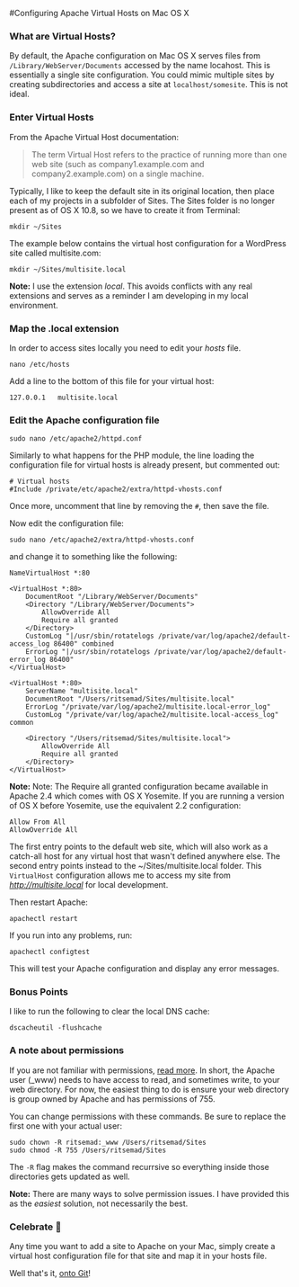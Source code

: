 #Configuring Apache Virtual Hosts on Mac OS X  

### What are Virtual Hosts?  

By default, the Apache configuration on Mac OS X serves files from `/Library/WebServer/Documents` accessed by the name locahost. This is essentially a single site configuration. You could mimic multiple sites by creating subdirectories and access a site at `localhost/somesite`.  This is not ideal.  

### Enter Virtual Hosts  

From the Apache Virtual Host documentation:  

> The term Virtual Host refers to the practice of running more than one web site (such as company1.example.com and company2.example.com) on a single machine.  

Typically, I like to keep the default site in its original location, then place each of my projects in a subfolder of Sites. The Sites folder is no longer present as of OS X 10.8, so we have to create it from Terminal:  

```
mkdir ~/Sites
```  

The example below contains the virtual host configuration for a WordPress site called multisite.com:  

```
mkdir ~/Sites/multisite.local
```  

**Note:** I use the extension *local*. This avoids conflicts with any real extensions and serves as a reminder I am developing in my local environment.  

### Map the .local extension  

In order to access sites locally you need to edit your *hosts* file.  

```
nano /etc/hosts
```  

Add a line to the bottom of this file for your virtual host:  

```
127.0.0.1	multisite.local
```  

### Edit the Apache configuration file  

```
sudo nano /etc/apache2/httpd.conf
```  

Similarly to what happens for the PHP module, the line loading the configuration file for virtual hosts is already present, but commented out:  

```
# Virtual hosts
#Include /private/etc/apache2/extra/httpd-vhosts.conf
```  

Once more, uncomment that line by removing the `#`, then save the file.  

Now edit the configuration file:  

```
sudo nano /etc/apache2/extra/httpd-vhosts.conf
```  

and change it to something like the following:  

```
NameVirtualHost *:80

<VirtualHost *:80>
	DocumentRoot "/Library/WebServer/Documents"
	<Directory "/Library/WebServer/Documents">
		AllowOverride All
		Require all granted
	</Directory>
	CustomLog "|/usr/sbin/rotatelogs /private/var/log/apache2/default-access_log 86400" combined
	ErrorLog "|/usr/sbin/rotatelogs /private/var/log/apache2/default-error_log 86400"
</VirtualHost>

<VirtualHost *:80>
	ServerName "multisite.local"
	DocumentRoot "/Users/ritsemad/Sites/multisite.local"
	ErrorLog "/private/var/log/apache2/multisite.local-error_log"
	CustomLog "/private/var/log/apache2/multisite.local-access_log" common

	<Directory "/Users/ritsemad/Sites/multisite.local">
		AllowOverride All
		Require all granted
	</Directory>
</VirtualHost>
```  

**Note:** Note: The Require all granted configuration became available in Apache 2.4 which comes with OS X Yosemite. If you are running a version of OS X before Yosemite, use the equivalent 2.2 configuration:
```
Allow From All
AllowOverride All
```  

The first entry points to the default web site, which will also work as a catch-all host for any virtual host that wasn't defined anywhere else. The second entry points instead to the ~/Sites/multisite.local folder.  This `VirtualHost` configuration allows me to access my site from *http://multisite.local* for local development.  

Then restart Apache:

```
apachectl restart
```  

If you run into any problems, run:  

```
apachectl configtest
```  

This will test your Apache configuration and display any error messages.  

### Bonus Points  

I like to run the following to clear the local DNS cache:  

```
dscacheutil -flushcache
```  

### A note about permissions  

If you are not familiar with permissions, [read more](http://www.library.yale.edu/wsg/docs/permissions/). In short, the Apache user (_www) needs to have access to read, and sometimes write, to your web directory.  For now, the easiest thing to do is ensure your web directory is group owned by Apache and has permissions of 755.  

You can change permissions with these commands.  Be sure to replace the first one with your actual user:  

```
sudo chown -R ritsemad:_www /Users/ritsemad/Sites
sudo chmod -R 755 /Users/ritsemad/Sites
```  

The `-R` flag makes the command recurrsive so everything inside those directories gets updated as well.  

**Note:** There are many ways to solve permission issues. I have provided this as the *easiest* solution, not necessarily the best.  

### Celebrate :beers:  

Any time you want to add a site to Apache on your Mac, simply create a virtual host configuration file for that site and map it in your hosts file.  

Well that's it, [onto Git](XcodeHomebrewGit.md)!